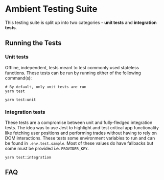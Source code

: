 # Ambient Testing Suite 
This testing suite is split up into two categories - <b>unit tests</b> and <b>integration tests</b>.

## Running the Tests

### Unit tests
Offline, independent, tests meant to test commonly used stateless functions. These tests can be run by running either of the following command(s):
```
# By default, only unit tests are run
yarn test
```
```
yarn test:unit
```


### Integration tests
These tests are a compromise between unit and fully-fledged integration tests. The idea was to use Jest to highlight and test critical app functionality like fetching user positions and performing trades without having to rely on DOM interactions. These tests some environment variables to run and can be found in `.env.test.sample`. Most of these values do have fallbacks but some must be provided i.e. `PROVIDER_KEY`.
```
yarn test:integration
```

## FAQ
